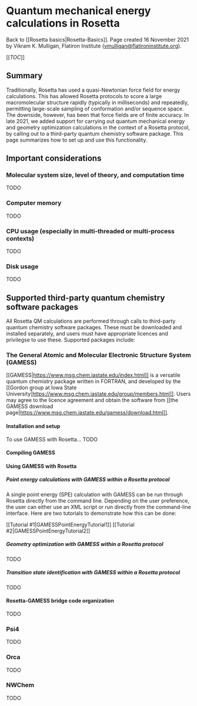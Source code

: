 # Quantum mechanical energy calculations in Rosetta

Back to [[Rosetta basics|Rosetta-Basics]].
Page created 16 November 2021 by Vikram K. Mulligan, Flatiron Institute (vmulligan@flatironinstitute.org).

[[_TOC_]]

## Summary

Traditionally, Rosetta has used a quasi-Newtonian force field for energy calculations.  This has allowed Rosetta protocols to score a large macromolecular structure rapidly (typically in milliseconds) and repeatedly, permitting large-scale sampling of conformation and/or sequence space.  The downside, however, has been that force fields are of finite accuracy.  In late 2021, we added support for carrying out quantum mechanical energy and geometry optimization calculations in the context of a Rosetta protocol, by calling out to a third-party quantum chemistry software package.  This page summarizes how to set up and use this functionality.

## Important considerations

### Molecular system size, level of theory, and computation time

TODO

### Computer memory

TODO

### CPU usage (especially in multi-threaded or multi-process contexts)

TODO

### Disk usage

TODO

## Supported third-party quantum chemistry software packages

All Rosetta QM calculations are performed through calls to third-party quantum chemistry software packages.  These must be downloaded and installed separately, and users must have appropriate licences and privilegse to use these.  Supported packages include:

### The General Atomic and Molecular Electronic Structure System (GAMESS)

[[GAMESS|https://www.msg.chem.iastate.edu/index.html]] is a versatile quantum chemistry package written in FORTRAN, and developed by the [[Gordon group at Iowa State University|https://www.msg.chem.iastate.edu/group/members.html]].  Users may agree to the licence agreement and obtain the software from [[the GAMESS download page|https://www.msg.chem.iastate.edu/gamess/download.html]].

#### Installation and setup

To use GAMESS with Rosetta... TODO

#### Compiling GAMESS

#### Using GAMESS with Rosetta

##### Point energy calculations with GAMESS within a Rosetta protocol

A single point energy (SPE) calculation with GAMESS can be run through Rosetta directly from the command line. Depending on the user preference, the user can either use an XML script or run directly from the command-line interface. Here are two tutorials to demonstrate how this can be done:

[[Tutorial #1|GAMESSPointEnergyTutorial1]]
[[Tutorial #2|GAMESSPointEnergyTutorial2]]

##### Geometry optimization with GAMESS within a Rosetta protocol

TODO

##### Transition state identification with GAMESS within a Rosetta protocol

TODO

#### Rosetta-GAMESS bridge code organization

TODO

### Psi4

TODO

### Orca

TODO

### NWChem

TODO
